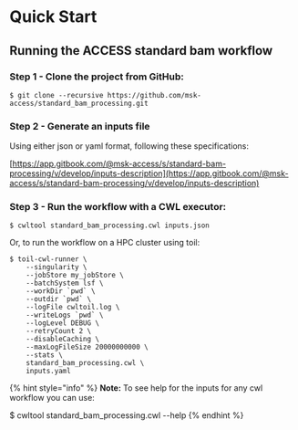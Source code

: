 # Quick Start

## Running the ACCESS standard bam workflow

### Step 1 -  Clone the project from GitHub:

```text
$ git clone --recursive https://github.com/msk-access/standard_bam_processing.git
```

### Step 2 - Generate an inputs file

Using either json or yaml format, following these specifications:

[https://app.gitbook.com/@msk-access/s/standard-bam-processing/v/develop/inputs-description](https://app.gitbook.com/@msk-access/s/standard-bam-processing/v/develop/inputs-description)

### Step 3 - Run the workflow with a CWL executor:

```text
$ cwltool standard_bam_processing.cwl inputs.json
```

Or, to run the workflow on a HPC cluster using toil:

```text
$ toil-cwl-runner \
    --singularity \
    --jobStore my_jobStore \
    --batchSystem lsf \
    --workDir `pwd` \
    --outdir `pwd` \
    --logFile cwltoil.log \
    --writeLogs `pwd` \
    --logLevel DEBUG \
    --retryCount 2 \
    --disableCaching \
    --maxLogFileSize 20000000000 \
    --stats \
    standard_bam_processing.cwl \
    inputs.yaml
```

{% hint style="info" %}
**Note:** To see help for the inputs for any cwl workflow you can use:

$ cwltool standard\_bam\_processing.cwl --help
{% endhint %}

